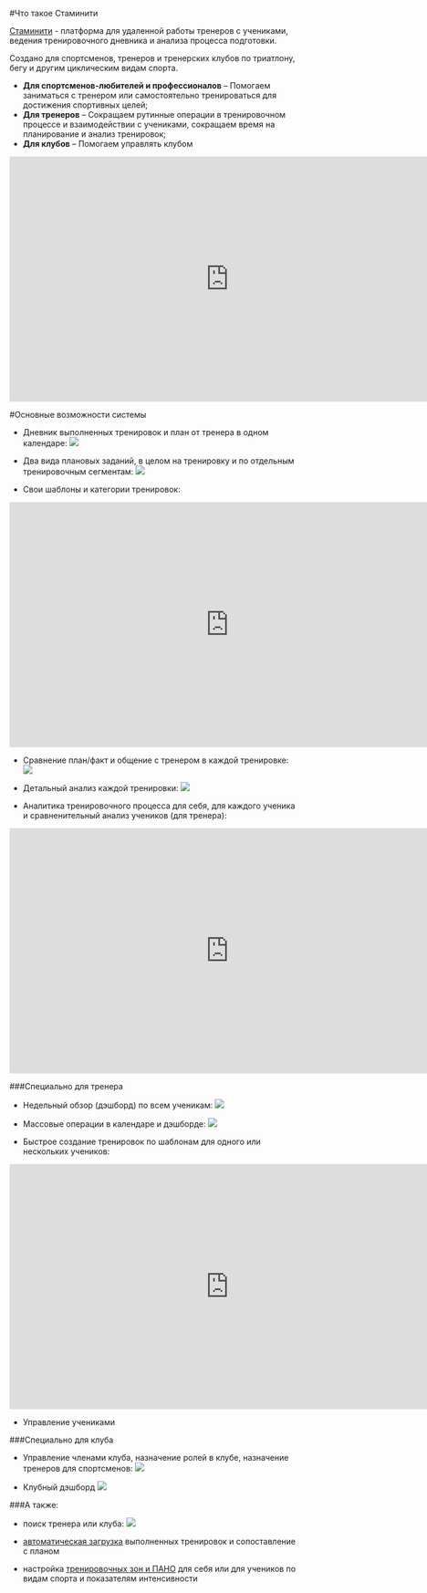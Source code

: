 #Что такое Стаминити

[Стаминити](https://staminity.com) - платформа для удаленной работы тренеров с учениками, ведения тренировочного дневника и анализа процесса подготовки. 

Создано для спортсменов, тренеров и тренерских клубов по триатлону, бегу и другим циклическим видам спорта. 

* **Для спортсменов-любителей и профессионалов** – Помогаем заниматься с тренером или самостоятельно тренироваться для достижения спортивных целей;
* **Для тренеров** – Cокращаем рутинные операции в тренировочном процессе и взаимодействии с учениками, сокращаем время на планирование и анализ тренировок; 
* **Для клубов** – Помогаем управлять клубом


<iframe width="768" height="430" src="https://www.youtube.com/embed/Y_H-ffsqMT8" frameborder="0" allowfullscreen></iframe>

#Основные возможности системы

* Дневник выполненных тренировок и план от тренера в одном календаре:
![](http://content.staminity.com/assets/images/about/calendar-view.png)

* Два вида плановых заданий, в целом на тренировку и по отдельным тренировочным сегментам:
![](http://content.staminity.com/assets/images/about/two-activity-type.png)

* Свои шаблоны и категории тренировок:

<iframe width="768" height="430" src="https://www.youtube.com/watch?v=tnrZ6dzNQVk" frameborder="0" allowfullscreen></iframe>

* Сравнение план/факт и общение с тренером в каждой тренировке:
![](http://content.staminity.com/assets/images/about/activity-plan-and-fact.png)

* Детальный анализ каждой тренировки: 
![](http://content.staminity.com/assets/images/about/activity-details.png)

* Аналитика тренировочного процесса для себя, для каждого ученика и сравненительный анализ учеников (для тренера):

<iframe width="768" height="430" src="https://www.youtube.com/watch?v=AxLKeMMTn2Q" frameborder="0" allowfullscreen></iframe>

###Специально для тренера

* Недельный обзор (дэшборд) по всем ученикам:
![](http://content.staminity.com/assets/images/about/coach-dashboard.png)

* Массовые операции в календаре и дэшборде:
![](http://content.staminity.com/assets/images/about/copy-paste.gif)

* Быстрое создание тренировок по шаблонам для одного или нескольких учеников:

<iframe width="768" height="430" src="https://www.youtube.com/watch?v=CdPF1MPI-cc" frameborder="0" allowfullscreen></iframe>

* Управление учениками

###Специально для клуба
* Управление членами клуба, назначение ролей в клубе, назначение тренеров для спортсменов:
![](http://content.staminity.com/assets/images/about/club-management.png)

* Клубный дэшборд
![](http://content.staminity.com/assets/images/image.png)


###А также:
* поиск тренера или клуба:
![](http://content.staminity.com/assets/images/about/find-coach.png)

* [автоматическая загрузка](/questions/activity-auto-sync.md) выполненных тренировок и сопоставление с планом
* настройка [тренировочных зон и ПАНО](/basics/intensity-zones.md) для себя или для учеников по видам спорта и показателям интенсивности